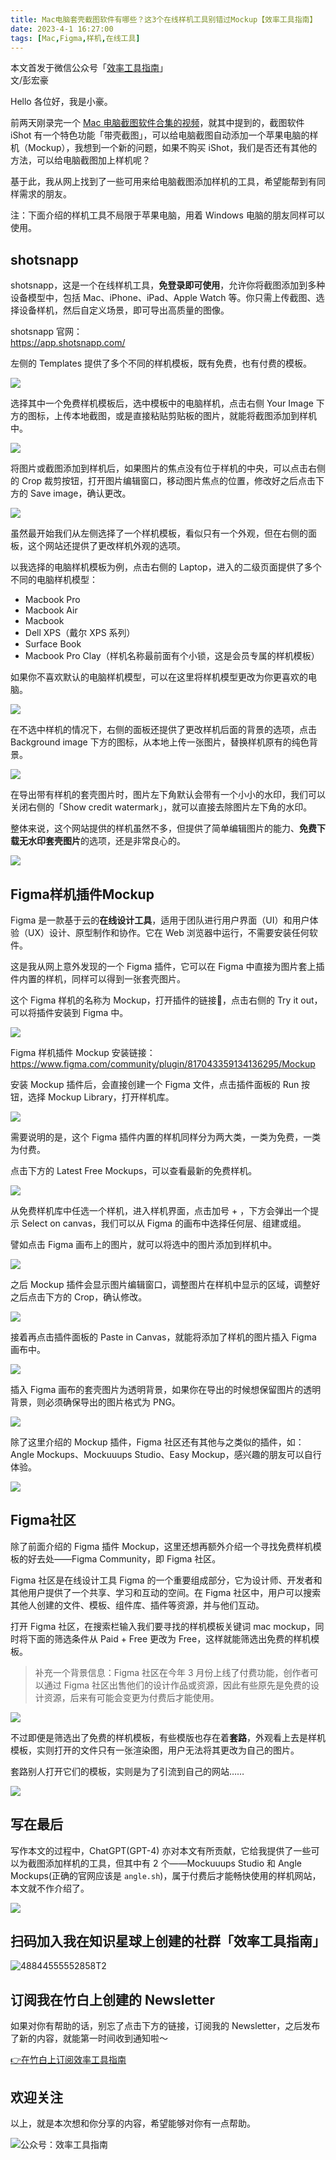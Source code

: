 ```yaml
---
title: Mac电脑套壳截图软件有哪些？这3个在线样机工具别错过Mockup【效率工具指南】      
date: 2023-4-1 16:27:00    
tags: [Mac,Figma,样机,在线工具]
---
```


本文首发于微信公众号「[效率工具指南](https://mp.weixin.qq.com/s/UpAv7drQNu8qb4p5sxUMjg)」       
文/彭宏豪    

Hello 各位好，我是小豪。   

前两天刚录完一个 [Mac 电脑截图软件合集的视频](https://www.bilibili.com/video/BV1qM411M73s/)，就其中提到的，截图软件 iShot 有一个特色功能「带壳截图」，可以给电脑截图自动添加一个苹果电脑的样机（Mockup），我想到一个新的问题，如果不购买 iShot，我们是否还有其他的方法，可以给电脑截图加上样机呢？   

基于此，我从网上找到了一些可用来给电脑截图添加样机的工具，希望能帮到有同样需求的朋友。     

注：下面介绍的样机工具不局限于苹果电脑，用着 Windows 电脑的朋友同样可以使用。   

## shotsnapp

shotsnapp，这是一个在线样机工具，**免登录即可使用**，允许你将截图添加到多种设备模型中，包括 Mac、iPhone、iPad、Apple Watch 等。你只需上传截图、选择设备样机，然后自定义场景，即可导出高质量的图像。 

shotsnapp 官网：  
https://app.shotsnapp.com/        

左侧的 Templates 提供了多个不同的样机模板，既有免费，也有付费的模板。    

![](https://article-picbed-1302715071.cos.ap-guangzhou.myqcloud.com/2023/04/01/16801062006138.jpg)

选择其中一个免费样机模板后，选中模板中的电脑样机，点击右侧 Your Image 下方的图标，上传本地截图，或是直接粘贴剪贴板的图片，就能将截图添加到样机中。


![](https://article-picbed-1302715071.cos.ap-guangzhou.myqcloud.com/2023/04/01/16801063777384.jpg)

将图片或截图添加到样机后，如果图片的焦点没有位于样机的中央，可以点击右侧的 Crop 裁剪按钮，打开图片编辑窗口，移动图片焦点的位置，修改好之后点击下方的 Save image，确认更改。    

![](https://article-picbed-1302715071.cos.ap-guangzhou.myqcloud.com/2023/04/01/16802782493922.jpg)

虽然最开始我们从左侧选择了一个样机模板，看似只有一个外观，但在右侧的面板，这个网站还提供了更改样机外观的选项。   

以我选择的电脑样机模板为例，点击右侧的 Laptop，进入的二级页面提供了多个不同的电脑样机模型：  

* Macbook Pro
* Macbook Air
* Macbook
* Dell XPS（戴尔 XPS 系列）
* Surface Book
* Macbook Pro Clay（样机名称最前面有个小锁，这是会员专属的样机模板）  

如果你不喜欢默认的电脑样机模型，可以在这里将样机模型更改为你更喜欢的电脑。   

![](https://article-picbed-1302715071.cos.ap-guangzhou.myqcloud.com/2023/04/01/16802790824033.jpg)


在不选中样机的情况下，右侧的面板还提供了更改样机后面的背景的选项，点击 Background image 下方的图标，从本地上传一张图片，替换样机原有的纯色背景。    


![](https://article-picbed-1302715071.cos.ap-guangzhou.myqcloud.com/2023/04/01/16802787033089.jpg)

在导出带有样机的套壳图片时，图片左下角默认会带有一个小小的水印，我们可以关闭右侧的「Show credit watermark」，就可以直接去除图片左下角的水印。   

整体来说，这个网站提供的样机虽然不多，但提供了简单编辑图片的能力、**免费下载无水印套壳图片**的选项，还是非常良心的。         

![](https://article-picbed-1302715071.cos.ap-guangzhou.myqcloud.com/2023/04/01/16801051905105.jpg)

## Figma样机插件Mockup  

Figma 是一款基于云的**在线设计工具**，适用于团队进行用户界面（UI）和用户体验（UX）设计、原型制作和协作。它在 Web 浏览器中运行，不需要安装任何软件。   

这是我从网上意外发现的一个 Figma 插件，它可以在 Figma 中直接为图片套上插件内置的样机，同样可以得到一张套壳图片。    

这个 Figma 样机的名称为 Mockup，打开插件的链接🔗，点击右侧的 Try it out，可以将插件安装到 Figma 中。    


![](https://article-picbed-1302715071.cos.ap-guangzhou.myqcloud.com/2023/04/01/16802806345242.jpg)

Figma 样机插件 Mockup 安装链接：  
https://www.figma.com/community/plugin/817043359134136295/Mockup   


安装 Mockup 插件后，会直接创建一个 Figma 文件，点击插件面板的 Run 按钮，选择 Mockup Library，打开样机库。     

![](https://article-picbed-1302715071.cos.ap-guangzhou.myqcloud.com/2023/04/01/16802824010877.jpg)

需要说明的是，这个 Figma 插件内置的样机同样分为两大类，一类为免费，一类为付费。   

点击下方的 Latest Free Mockups，可以查看最新的免费样机。    

![](https://article-picbed-1302715071.cos.ap-guangzhou.myqcloud.com/2023/04/01/16802825780926.jpg)

从免费样机库中任选一个样机，进入样机界面，点击加号 + ，下方会弹出一个提示 Select on canvas，我们可以从 Figma 的画布中选择任何层、组建或组。  

譬如点击 Figma 画布上的图片，就可以将选中的图片添加到样机中。  

![](https://article-picbed-1302715071.cos.ap-guangzhou.myqcloud.com/2023/04/01/16802831877099.jpg)

之后 Mockup 插件会显示图片编辑窗口，调整图片在样机中显示的区域，调整好之后点击下方的 Crop，确认修改。  

![](https://article-picbed-1302715071.cos.ap-guangzhou.myqcloud.com/2023/04/01/16802833978122.jpg)

接着再点击插件面板的 Paste in Canvas，就能将添加了样机的图片插入 Figma 画布中。       

![](https://article-picbed-1302715071.cos.ap-guangzhou.myqcloud.com/2023/04/01/16802835884964.jpg)


插入 Figma 画布的套壳图片为透明背景，如果你在导出的时候想保留图片的透明背景，则必须确保导出的图片格式为 PNG。     

![](https://article-picbed-1302715071.cos.ap-guangzhou.myqcloud.com/2023/04/01/16802838008004.jpg)


除了这里介绍的 Mockup 插件，Figma 社区还有其他与之类似的插件，如：Angle Mockups、Mockuuups Studio、Easy Mockup，感兴趣的朋友可以自行体验。    


![](https://article-picbed-1302715071.cos.ap-guangzhou.myqcloud.com/2023/04/01/16802839350634.jpg)


## Figma社区

除了前面介绍的 Figma 插件 Mockup，这里还想再额外介绍一个寻找免费样机模板的好去处——Figma Community，即 Figma 社区。       

Figma 社区是在线设计工具 Figma 的一个重要组成部分，它为设计师、开发者和其他用户提供了一个共享、学习和互动的空间。在 Figma 社区中，用户可以搜索其他人创建的文件、模板、组件库、插件等资源，并与他们互动。  

打开 Figma 社区，在搜索栏输入我们要寻找的样机模板关键词 mac mockup，同时将下面的筛选条件从 Paid + Free 更改为 Free，这样就能筛选出免费的样机模板。   

> 补充一个背景信息：Figma 社区在今年 3 月份上线了付费功能，创作者可以通过 Figma 社区出售他们的设计作品或资源，因此有些原先是免费的设计资源，后来有可能会变更为付费后才能使用。    


![](https://article-picbed-1302715071.cos.ap-guangzhou.myqcloud.com/2023/04/01/16803317240373.jpg)

不过即便是筛选出了免费的样机模板，有些模版也存在着**套路**，外观看上去是样机模板，实则打开的文件只有一张渲染图，用户无法将其更改为自己的图片。  

套路别人打开它们的模板，实则是为了引流到自己的网站……   

![](https://article-picbed-1302715071.cos.ap-guangzhou.myqcloud.com/2023/04/01/16803323938470.jpg)


## 写在最后

写作本文的过程中，ChatGPT(GPT-4) 亦对本文有所贡献，它给我提供了一些可以为截图添加样机的工具，但其中有 2 个——Mockuuups Studio 和 Angle Mockups(正确的官网应该是 `angle.sh`)，属于付费后才能畅快使用的样机网站，本文就不作介绍了。    

![](https://article-picbed-1302715071.cos.ap-guangzhou.myqcloud.com/2023/04/01/16803325215535.jpg)

## 扫码加入我在知识星球上创建的社群「效率工具指南」  

![48844555552858T2](https://article-picbed-1302715071.cos.ap-guangzhou.myqcloud.com/2023/03/25/48844555552858t2.JPG)


## 订阅我在竹白上创建的 Newsletter   

如果对你有帮助的话，别忘了点击下方的链接，订阅我的 Newsletter，之后发布了新的内容，就能第一时间收到通知啦～  

[👉在竹白上订阅效率工具指南](https://penghh.zhubai.love/)         


## 欢迎关注     

以上，就是本次想和你分享的内容，希望能够对你有一点帮助。     

![公众号：效率工具指南](https://article-picbed-1302715071.cos.ap-guangzhou.myqcloud.com/2021/05/28/gong-zhong-hao-wei-bu-er-wei-ma-dailogo.png) 





